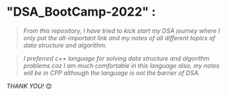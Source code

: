 # "DSA_BootCamp-2022" :
> *From this repository, I have tried to kick start my DSA journey where I only put the all-important link and my notes of all different topics of data structure and algorithm.*

> *I preferred c++ language for solving data structure and algorithm problems coz I am much comfortable in this language also,   my notes will be in CPP although the language is not the barrier of DSA.*

*THANK YOU!* 😊

